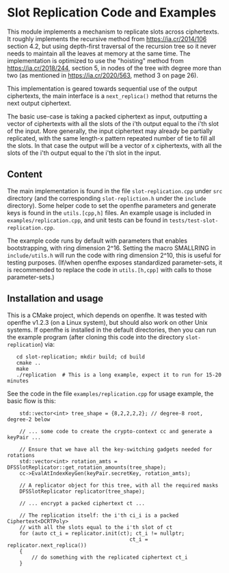 # Slot Replication Code and Examples

This module implements a mechanism to replicate slots across ciphertexts.
It roughly implements the recursive method from https://ia.cr/2014/106 section 4.2, but using depth-first traversal of the recursion tree so it never needs to maintain all the leaves at memory at the same time.
The implementation is optimized to use the "hoisting" method from https://ia.cr/2018/244, section 5, in nodes of the tree with degree more than two (as mentioned in https://ia.cr/2020/563, method 3 on page 26).

This implementation is geared towards sequential use of the output ciphertexts, the main interface is a `next_replica()` method that returns the next output ciphertext.

The basic use-case is taking a packed ciphertext as input, outputting a vector of ciphertexts with all the slots of the i'th output equal to the i'th slot of the input.
More generally, the input ciphertext may already be partially replicated, with the same length-x pattern repeated number of tie to fill all the slots.
In that case the output will be a vector of x ciphertexts, with all the slots of the i'th output equal to the i'th slot in the input.

## Content

The main implementation is found in the file `slot-replication.cpp` under `src` directory (and the corresponding `slot-repliction.h` under the `include` directory).
Some helper code to set the openfhe parameters and generate keys is found in the `utils.[cpp,h]` files.
An example usage is included in `examples/replication.cpp`, and unit tests can be found in `tests/test-slot-replication.cpp`.

The example code runs by default with parameters that enables bootstrapping, with ring dimension 2^16.
Setting the macro SMALLRING in `include/utils.h` will run the code with ring dimension 2^10, this is useful for testing purposes.
(If/when openfhe exposes standardized parameter-sets, it is recommended to replace the code in `utils.[h,cpp]` with calls to those parameter-sets.)

## Installation and usage

This is a CMake project, which depends on openfhe.
It was tested with openfhe v1.2.3 (on a Linux system), but should also work on other Unix systems.
If openfhe is installed in the default directories, then you can run the example program (after cloning this code into the directory `slot-replication`) via:
```
   cd slot-replication; mkdir build; cd build
   cmake ..
   make
   ./replication  # This is a long example, expect it to run for 15-20 minutes
```

See the code in the file `examples/replication.cpp` for usage example, the basic flow is this:
```
    std::vector<int> tree_shape = {8,2,2,2,2}; // degree-8 root, degree-2 below

    // ... some code to create the crypto-context cc and generate a keyPair ...

    // Ensure that we have all the key-switching gadgets needed for rotations
    std::vector<int> rotation_amts = DFSSlotReplicator::get_rotation_amounts(tree_shape);
    cc->EvalAtIndexKeyGen(keyPair.secretKey, rotation_amts);

    // A replicator object for this tree, with all the required masks
    DFSSlotReplicator replicator(tree_shape);

    // ... encrypt a packed ciphertext ct ...

    // The replication itself: the i'th ci_i is a packed Ciphertext<DCRTPoly>
    // with all the slots equal to the i'th slot of ct
    for (auto ct_i = replicator.init(ct); ct_i != nullptr;
                                        ct_i = replicator.next_replica())
    {
        // do something with the replicated ciphertext ct_i
    }
```
